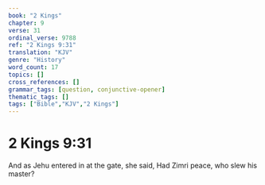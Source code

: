 ```yaml
---
book: "2 Kings"
chapter: 9
verse: 31
ordinal_verse: 9788
ref: "2 Kings 9:31"
translation: "KJV"
genre: "History"
word_count: 17
topics: []
cross_references: []
grammar_tags: [question, conjunctive-opener]
thematic_tags: []
tags: ["Bible","KJV","2 Kings"]
---
```


# 2 Kings 9:31

And as Jehu entered in at the gate, she said, Had Zimri peace, who slew his master?
